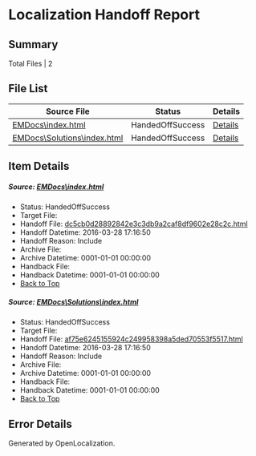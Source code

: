 # <a name='report-top'></a> Localization Handoff Report

## Summary
 Total Files | 2

## File List
 Source File | Status | Details 
 ----------- | ------ | ------- 
 [EMDocs\index.html](https://github.com/Microsoft/EMDocs-pr/blob/e081b9422fd713a8677d93a1ef70949fd9c16fed/EMDocs/index.html) | HandedOffSuccess | [Details](#dc5cb0d28892842e3c3db9a2caf8df9602e28c2c60)
 [EMDocs\Solutions\index.html](https://github.com/Microsoft/EMDocs-pr/blob/e081b9422fd713a8677d93a1ef70949fd9c16fed/EMDocs/Solutions/index.html) | HandedOffSuccess | [Details](#af75e6245155924c249958398a5ded70553f551797)

## Item Details
##### <a name='dc5cb0d28892842e3c3db9a2caf8df9602e28c2c60'></a> Source: [EMDocs\index.html](https://github.com/Microsoft/EMDocs-pr/blob/e081b9422fd713a8677d93a1ef70949fd9c16fed/EMDocs/index.html)
* Status: HandedOffSuccess
* Target File: 
* Handoff File: [dc5cb0d28892842e3c3db9a2caf8df9602e28c2c.html](https://github.com/Microsoft/EM.handoff/blob/d70948933772a419b647576d0e49fa641e395abf/ol-handoff/Microsoft/EMDocs-pr.pt-br/master/dc5cb0d28892842e3c3db9a2caf8df9602e28c2c.html)
* Handoff Datetime: 2016-03-28 17:16:50
* Handoff Reason: Include
* Archive File: 
* Archive Datetime: 0001-01-01 00:00:00
* Handback File: 
* Handback Datetime: 0001-01-01 00:00:00
* [Back to Top](#report-top)

##### <a name='af75e6245155924c249958398a5ded70553f551797'></a> Source: [EMDocs\Solutions\index.html](https://github.com/Microsoft/EMDocs-pr/blob/e081b9422fd713a8677d93a1ef70949fd9c16fed/EMDocs/Solutions/index.html)
* Status: HandedOffSuccess
* Target File: 
* Handoff File: [af75e6245155924c249958398a5ded70553f5517.html](https://github.com/Microsoft/EM.handoff/blob/d70948933772a419b647576d0e49fa641e395abf/ol-handoff/Microsoft/EMDocs-pr.pt-br/master/af75e6245155924c249958398a5ded70553f5517.html)
* Handoff Datetime: 2016-03-28 17:16:50
* Handoff Reason: Include
* Archive File: 
* Archive Datetime: 0001-01-01 00:00:00
* Handback File: 
* Handback Datetime: 0001-01-01 00:00:00
* [Back to Top](#report-top)


## Error Details

Generated by OpenLocalization.
